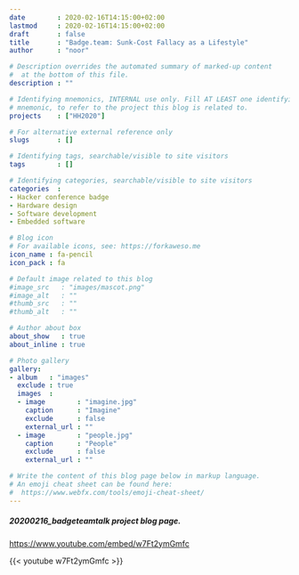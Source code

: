 ```yaml
---
date        : 2020-02-16T14:15:00+02:00
lastmod     : 2020-02-16T14:15:00+02:00
draft       : false
title       : "Badge.team: Sunk-Cost Fallacy as a Lifestyle"
author      : "noor"

# Description overrides the automated summary of marked-up content
#  at the bottom of this file.
description : ""

# Identifying mnemonics, INTERNAL use only. Fill AT LEAST one identifying
# mnemonic, to refer to the project this blog is related to.
projects    : ["HH2020"]

# For alternative external reference only
slugs       : []

# Identifying tags, searchable/visible to site visitors
tags        : []

# Identifying categories, searchable/visible to site visitors
categories  :
- Hacker conference badge
- Hardware design
- Software development
- Embedded software

# Blog icon
# For available icons, see: https://forkaweso.me
icon_name : fa-pencil
icon_pack : fa

# Default image related to this blog
#image_src   : "images/mascot.png"
#image_alt   : ""
#thumb_src   : ""
#thumb_alt   : ""

# Author about box
about_show   : true
about_inline : true

# Photo gallery
gallery:
- album   : "images"
  exclude : true
  images  :
  - image        : "imagine.jpg"
    caption      : "Imagine"
    exclude      : false
    external_url : ""
  - image        : "people.jpg"
    caption      : "People"
    exclude      : false
    external_url : ""

# Write the content of this blog page below in markup language.
# An emoji cheat sheet can be found here:
#  https://www.webfx.com/tools/emoji-cheat-sheet/
---
```


##### 20200216_badgeteamtalk project blog page.

https://www.youtube.com/embed/w7Ft2ymGmfc

<!--more-->

{{< youtube w7Ft2ymGmfc >}}
